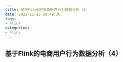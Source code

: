 ```yaml
---
title: 基于Flink的电商用户行为数据分析（4）
date: 2021-11-15 18:49:30
tags:
- Flink
categories:
- Flink
---
```


## 基于Flink的电商用户行为数据分析（4）

